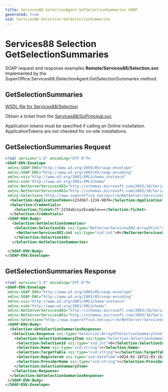```yaml
---
title: Services88.SelectionAgent.GetSelectionSummaries SOAP
generated: true
uid: Services88-Selection-GetSelectionSummaries
---
```


# Services88 Selection GetSelectionSummaries

SOAP request and response examples **Remote/Services88/Selection.svc**
Implemented by the <see cref="M:SuperOffice.Services88.ISelectionAgent.GetSelectionSummaries">SuperOffice.Services88.ISelectionAgent.GetSelectionSummaries</see> method.

## GetSelectionSummaries





[WSDL file for Services88/Selection](../Services88-Selection.md)

Obtain a ticket from the [Services88/SoPrincipal.svc](../SoPrincipal/index.md)

Application tokens must be specified if calling an Online installation. ApplicationTokens are not checked for on-site installations.

## GetSelectionSummaries Request

```xml
<?xml version="1.0" encoding="UTF-8"?>
<SOAP-ENV:Envelope
 xmlns:SOAP-ENV="http://www.w3.org/2003/05/soap-envelope"
 xmlns:SOAP-ENC="http://www.w3.org/2003/05/soap-encoding"
 xmlns:xsi="http://www.w3.org/2001/XMLSchema-instance"
 xmlns:xsd="http://www.w3.org/2001/XMLSchema"
 xmlns:NetServerServices882="http://schemas.microsoft.com/2003/10/Serialization/Arrays"
 xmlns:NetServerServices881="http://schemas.microsoft.com/2003/10/Serialization/"
 xmlns:Selection="http://www.superoffice.net/ws/crm/NetServer/Services88">
  <Selection:ApplicationToken>1234567-1234-9876</Selection:ApplicationToken>
  <Selection:Credentials>
    <Selection:Ticket>7T:1234abcxyzExample==</Selection:Ticket>
  </Selection:Credentials>
 <SOAP-ENV:Body>
   <Selection:GetSelectionSummaries>
    <Selection:SelectionIds xsi:type="NetServerServices882:ArrayOfint">
     <NetServerServices882:int xsi:type="xsd:int">0</NetServerServices882:int>
    </Selection:SelectionIds>
   </Selection:GetSelectionSummaries>

 </SOAP-ENV:Body>
</SOAP-ENV:Envelope>

```


## GetSelectionSummaries Response

```xml
<?xml version="1.0" encoding="UTF-8"?>
<SOAP-ENV:Envelope
 xmlns:SOAP-ENV="http://www.w3.org/2003/05/soap-envelope"
 xmlns:SOAP-ENC="http://www.w3.org/2003/05/soap-encoding"
 xmlns:xsi="http://www.w3.org/2001/XMLSchema-instance"
 xmlns:xsd="http://www.w3.org/2001/XMLSchema"
 xmlns:NetServerServices882="http://schemas.microsoft.com/2003/10/Serialization/Arrays"
 xmlns:NetServerServices881="http://schemas.microsoft.com/2003/10/Serialization/"
 xmlns:Selection="http://www.superoffice.net/ws/crm/NetServer/Services88">
 <SOAP-ENV:Body>
  <Selection:GetSelectionSummariesResponse>
   <Selection:Response xsi:type="Selection:ArrayOfSelectionSummaryItem">
    <Selection:SelectionSummaryItem xsi:type="Selection:SelectionSummaryItem">
     <Selection:SelectionId xsi:type="xsd:int">0</Selection:SelectionId>
     <Selection:Name xsi:type="xsd:string"></Selection:Name>
     <Selection:TargetTable xsi:type="xsd:string"></Selection:TargetTable>
     <Selection:Registered xsi:type="xsd:dateTime">2024-01-18T22:03:16Z</Selection:Registered>
     <Selection:ProviderName xsi:type="xsd:string"></Selection:ProviderName>
    </Selection:SelectionSummaryItem>
   </Selection:Response>
  </Selection:GetSelectionSummariesResponse>
 </SOAP-ENV:Body>
</SOAP-ENV:Envelope>

```

